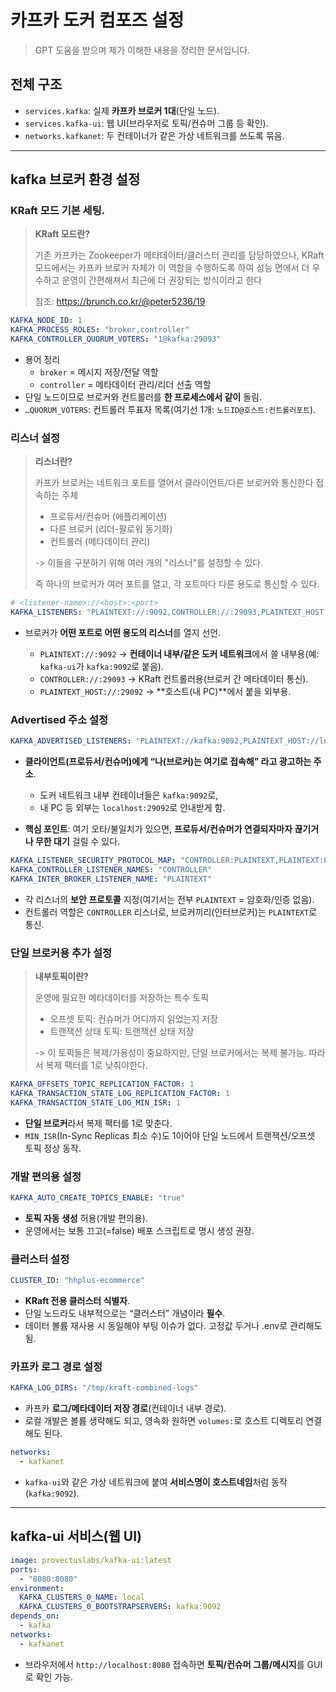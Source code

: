 # 카프카 도커 컴포즈 설정
> GPT 도움을 받으며 제가 이해한 내용을 정리한 문서입니다.

## 전체 구조

* `services.kafka`: 실제 **카프카 브로커 1대**(단일 노드).
* `services.kafka-ui`: 웹 UI(브라우저로 토픽/컨슈머 그룹 등 확인).
* `networks.kafkanet`: 두 컨테이너가 같은 가상 네트워크를 쓰도록 묶음.

---

## kafka 브로커 환경 설정
### KRaft 모드 기본 세팅.
> **KRaft 모드란?**
>
> 기존 카프카는 Zookeeper가 메타데이터/클러스터 관리를 담당하였으나,
> KRaft 모드에서는 카프카 브로커 자체가 이 역할을 수행하도록 하여
> 성능 면에서 더 우수하고 운영이 간편해져서 최근에 더 권장되는 방식이라고 한다
> 
> 참조: https://brunch.co.kr/@peter5236/19

```yaml
KAFKA_NODE_ID: 1
KAFKA_PROCESS_ROLES: "broker,controller"
KAFKA_CONTROLLER_QUORUM_VOTERS: "1@kafka:29093"
```
* 용어 정리
    * `broker` = 메시지 저장/전달 역할
    * `controller` = 메타데이터 관리/리더 선출 역할
* 단일 노드이므로 브로커와 컨트롤러를 **한 프로세스에서 같이** 돌림.
* `…QUORUM_VOTERS`: 컨트롤러 투표자 목록(여기선 1개: `노드ID@호스트:컨트롤러포트`).

### 리스너 설정
> **리스너란?**
>
> 카프카 브로커는 네트워크 포트를 열어서 클라이언트/다른 브로커와 통신한다
> 접속하는 주체
> - 프로듀서/컨슈머 (애플리케이션)
> - 다른 브로커 (리더-팔로워 동기화)
> - 컨트롤러 (메타데이터 관리)
>
> -> 이들을 구분하기 위해 여러 개의 "리스너"를 설정할 수 있다.
>
> 즉 하나의 브로커가 여러 포트를 열고, 각 포트마다 다른 용도로 통신할 수 있다.

```yaml
# <listener-name>://<host>:<port>
KAFKA_LISTENERS: "PLAINTEXT://:9092,CONTROLLER://:29093,PLAINTEXT_HOST://:29092"
```

* 브로커가 **어떤 포트로 어떤 용도의 리스너**를 열지 선언.

    * `PLAINTEXT://:9092` → **컨테이너 내부/같은 도커 네트워크**에서 쓸 내부용(예: `kafka-ui`가 `kafka:9092`로 붙음).
    * `CONTROLLER://:29093` → KRaft 컨트롤러용(브로커 간 메타데이터 통신).
    * `PLAINTEXT_HOST://:29092` → \*\*호스트(내 PC)\*\*에서 붙을 외부용.

### Advertised 주소 설정
```yaml
KAFKA_ADVERTISED_LISTENERS: "PLAINTEXT://kafka:9092,PLAINTEXT_HOST://localhost:29092"
```

* **클라이언트(프로듀서/컨슈머)에게 “나(브로커)는 여기로 접속해” 라고 광고하는 주소**.

    * 도커 네트워크 내부 컨테이너들은 `kafka:9092`로,
    * 내 PC 등 외부는 `localhost:29092`로 안내받게 함.
* **핵심 포인트**: 여기 오타/불일치가 있으면, **프로듀서/컨슈머가 연결되자마자 끊기거나 무한 대기** 걸릴 수 있다.

```yaml
KAFKA_LISTENER_SECURITY_PROTOCOL_MAP: "CONTROLLER:PLAINTEXT,PLAINTEXT:PLAINTEXT,PLAINTEXT_HOST:PLAINTEXT"
KAFKA_CONTROLLER_LISTENER_NAMES: "CONTROLLER"
KAFKA_INTER_BROKER_LISTENER_NAME: "PLAINTEXT"
```

* 각 리스너의 **보안 프로토콜** 지정(여기서는 전부 `PLAINTEXT` = 암호화/인증 없음).
* 컨트롤러 역할은 `CONTROLLER` 리스너로, 브로커끼리(인터브로커)는 `PLAINTEXT`로 통신.

### 단일 브로커용 추가 설정
> **내부토픽이란?**
> 
> 운영에 필요한 메타데이터를 저장하는 특수 토픽
> - 오프셋 토픽: 컨슈머가 어디까지 읽었는지 저장
> - 트랜잭션 상태 토픽: 트랜잭션 상태 저장
>
> -> 이 토픽들은 복제/가용성이 중요하지만, 단일 브로커에서는 복제 불가능.
> 따라서 복제 팩터를 1로 낮춰야한다.

```yaml
KAFKA_OFFSETS_TOPIC_REPLICATION_FACTOR: 1
KAFKA_TRANSACTION_STATE_LOG_REPLICATION_FACTOR: 1
KAFKA_TRANSACTION_STATE_LOG_MIN_ISR: 1
```

* **단일 브로커**라서 복제 팩터를 1로 맞춘다.
* `MIN_ISR`(In-Sync Replicas 최소 수)도 1이어야 단일 노드에서 트랜잭션/오프셋 토픽 정상 동작.

### 개발 편의용 설정
```yaml
KAFKA_AUTO_CREATE_TOPICS_ENABLE: "true"
```

* **토픽 자동 생성** 허용(개발 편의용).
* 운영에서는 보통 끄고(=false) 배포 스크립트로 명시 생성 권장.

### 클러스터 설정
```yaml
CLUSTER_ID: "hhplus-ecommerce"
```

* **KRaft 전용 클러스터 식별자**.
* 단일 노드라도 내부적으로는 “클러스터” 개념이라 **필수**.
* 데이터 볼륨 재사용 시 동일해야 부팅 이슈가 없다. 고정값 두거나 .env로 관리해도 됨.

### 카프카 로그 경로 설정
```yaml
KAFKA_LOG_DIRS: "/tmp/kraft-combined-logs"
```

* 카프카 **로그/메타데이터 저장 경로**(컨테이너 내부 경로).
* 로컬 개발은 볼륨 생략해도 되고, 영속화 원하면 `volumes:`로 호스트 디렉토리 연결해도 된다.

```yaml
networks:
  - kafkanet
```

* `kafka-ui`와 같은 가상 네트워크에 붙여 **서비스명이 호스트네임**처럼 동작(`kafka:9092`).

---

## kafka-ui 서비스(웹 UI)

```yaml
image: provectuslabs/kafka-ui:latest
ports:
  - "8080:8080"
environment:
  KAFKA_CLUSTERS_0_NAME: local
  KAFKA_CLUSTERS_0_BOOTSTRAPSERVERS: kafka:9092
depends_on:
  - kafka
networks:
  - kafkanet
```

* 브라우저에서 `http://localhost:8080` 접속하면 **토픽/컨슈머 그룹/메시지**를 GUI로 확인 가능.
